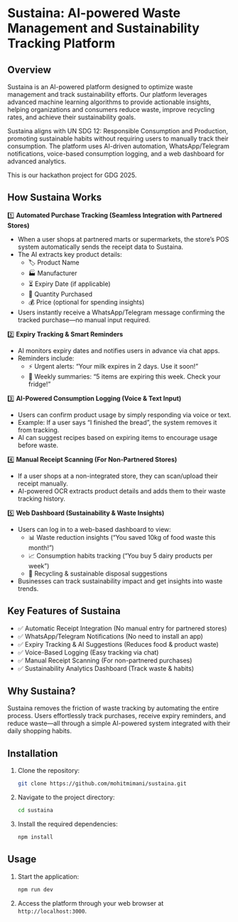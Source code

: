 # Sustaina: AI-powered Waste Management and Sustainability Tracking Platform

## Overview

Sustaina is an AI-powered platform designed to optimize waste management and track sustainability efforts. Our platform leverages advanced machine learning algorithms to provide actionable insights, helping organizations and consumers reduce waste, improve recycling rates, and achieve their sustainability goals.

Sustaina aligns with UN SDG 12: Responsible Consumption and Production, promoting sustainable habits without requiring users to manually track their consumption. The platform uses AI-driven automation, WhatsApp/Telegram notifications, voice-based consumption logging, and a web dashboard for advanced analytics.

This is our hackathon project for GDG 2025.

## How Sustaina Works

1️⃣ **Automated Purchase Tracking (Seamless Integration with Partnered Stores)**

- When a user shops at partnered marts or supermarkets, the store’s POS system automatically sends the receipt data to Sustaina.
- The AI extracts key product details:
  - 🏷 Product Name
  - 🏭 Manufacturer
  - ⏳ Expiry Date (if applicable)
  - 🔢 Quantity Purchased
  - 💰 Price (optional for spending insights)
- Users instantly receive a WhatsApp/Telegram message confirming the tracked purchase—no manual input required.

2️⃣ **Expiry Tracking & Smart Reminders**

- AI monitors expiry dates and notifies users in advance via chat apps.
- Reminders include:
  - ⚡ Urgent alerts: “Your milk expires in 2 days. Use it soon!”
  - 📅 Weekly summaries: “5 items are expiring this week. Check your fridge!”

3️⃣ **AI-Powered Consumption Logging (Voice & Text Input)**

- Users can confirm product usage by simply responding via voice or text.
- Example: If a user says “I finished the bread”, the system removes it from tracking.
- AI can suggest recipes based on expiring items to encourage usage before waste.

4️⃣ **Manual Receipt Scanning (For Non-Partnered Stores)**

- If a user shops at a non-integrated store, they can scan/upload their receipt manually.
- AI-powered OCR extracts product details and adds them to their waste tracking history.

5️⃣ **Web Dashboard (Sustainability & Waste Insights)**

- Users can log in to a web-based dashboard to view:
  - 📊 Waste reduction insights (“You saved 10kg of food waste this month!”)
  - 📈 Consumption habits tracking (“You buy 5 dairy products per week”)
  - 🔄 Recycling & sustainable disposal suggestions
- Businesses can track sustainability impact and get insights into waste trends.

## Key Features of Sustaina

- ✅ Automatic Receipt Integration (No manual entry for partnered stores)
- ✅ WhatsApp/Telegram Notifications (No need to install an app)
- ✅ Expiry Tracking & AI Suggestions (Reduces food & product waste)
- ✅ Voice-Based Logging (Easy tracking via chat)
- ✅ Manual Receipt Scanning (For non-partnered purchases)
- ✅ Sustainability Analytics Dashboard (Track waste & habits)

## Why Sustaina?

Sustaina removes the friction of waste tracking by automating the entire process. Users effortlessly track purchases, receive expiry reminders, and reduce waste—all through a simple AI-powered system integrated with their daily shopping habits.

## Installation

1. Clone the repository:
   ```bash
   git clone https://github.com/mohitmimani/sustaina.git
   ```
2. Navigate to the project directory:
   ```bash
   cd sustaina
   ```
3. Install the required dependencies:
   ```bash
   npm install
   ```

## Usage

1. Start the application:
   ```bash
   npm run dev
   ```
2. Access the platform through your web browser at `http://localhost:3000`.
